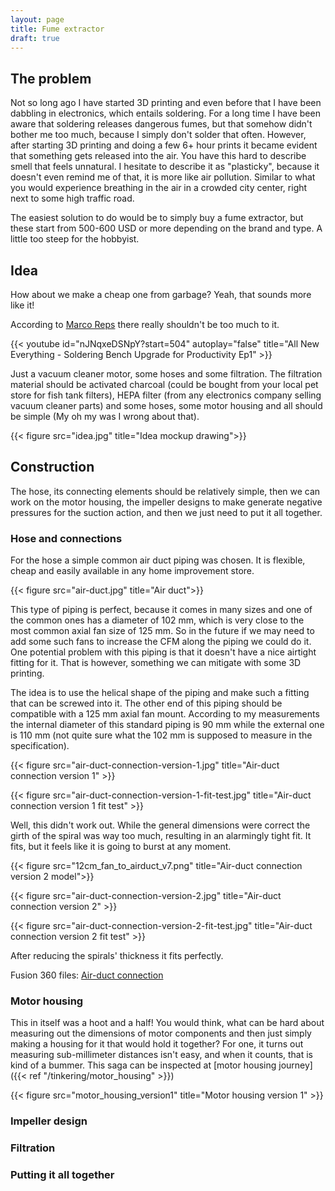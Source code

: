 ```yaml
---
layout: page
title: Fume extractor
draft: true
---
```


## The problem

Not so long ago I have started 3D printing and even before that I have been dabbling in electronics, which
entails soldering. For a long time I have been aware that soldering releases dangerous fumes, but that
somehow didn't bother me too much, because I simply don't solder that often.
However, after starting 3D printing and doing a few 6+ hour prints it became evident that something gets
released into the air. You have this hard to describe smell that feels unnatural. I hesitate to describe it
as "plasticky", because it doesn't even remind me of that, it is more like air pollution. Similar to what you
would experience breathing in the air in a crowded city center, right next to some high traffic road.

The easiest solution to do would be to simply buy a fume extractor, but these start from 500-600 USD or more
depending on the brand and type. A little too steep for the hobbyist.

## Idea

How about we make a cheap one from garbage? Yeah, that sounds more like it!

According to [Marco Reps](https://www.youtube.com/c/MarcoReps) there really shouldn't be too much to it.

{{< youtube id="nJNqxeDSNpY?start=504" autoplay="false" title="All New Everything - Soldering Bench Upgrade for Productivity Ep1" >}}

Just a vacuum cleaner motor, some hoses and some filtration. The filtration material should be activated charcoal
(could be bought from your local pet store for fish tank filters), HEPA filter (from any electronics company
selling vacuum cleaner parts) and some hoses, some motor housing and all should be simple (My oh my was I wrong
about that).

{{< figure src="idea.jpg" title="Idea mockup drawing">}}

## Construction

The hose, its connecting elements should be relatively simple, then we can work on the motor housing, the impeller
designs to make generate negative pressures for the suction action, and then we just need to put it all together.

### Hose and connections

For the hose a simple common air duct piping was chosen. It is flexible, cheap and easily available in any
home improvement store.

{{< figure src="air-duct.jpg" title="Air duct">}}

This type of piping is perfect, because it comes in many sizes and one of the common ones has a diameter of 102 mm,
which is very close to the most common axial fan size of 125 mm. So in the future if we may need to add some such fans to
increase the CFM along the piping we could do it.
One potential problem with this piping is that it doesn't have a nice airtight fitting for it. That is however, something
we can mitigate with some 3D printing.

The idea is to use the helical shape of the piping and make such a fitting that can be screwed into it. The other end of this
piping should be compatible with a 125 mm axial fan mount. According to my measurements the internal diameter of this
standard piping is 90 mm while the external one is 110 mm (not quite sure what the 102 mm is supposed to measure in the
specification).

{{< figure src="air-duct-connection-version-1.jpg" title="Air-duct connection version 1" >}}

{{< figure src="air-duct-connection-version-1-fit-test.jpg" title="Air-duct connection version 1 fit test" >}}

Well, this didn't work out. While the general dimensions were correct the girth of the spiral was way too much, resulting
in an alarmingly tight fit. It fits, but it feels like it is going to burst at any moment.

{{< figure src="12cm_fan_to_airduct_v7.png" title="Air-duct connection version 2 model">}}

{{< figure src="air-duct-connection-version-2.jpg" title="Air-duct connection version 2" >}}

{{< figure src="air-duct-connection-version-2-fit-test.jpg" title="Air-duct connection version 2 fit test" >}}

After reducing the spirals' thickness it fits perfectly.

Fusion 360 files: [Air-duct connection](https://drive.google.com/file/d/1xlnxEKTH6QuJ732jFBLrokHPp-Z7FVVv/view?usp=sharing)

### Motor housing

This in itself was a hoot and a half! You would think, what can be hard about measuring out the dimensions of motor
components and then just simply making a housing for it that would hold it together? For one, it turns out measuring
sub-millimeter distances isn't easy, and when it counts, that is kind of a bummer. This saga can be inspected at
[motor housing journey]({{< ref "/tinkering/motor_housing" >}})

{{< figure src="motor_housing_version1" title="Motor housing version 1" >}}

### Impeller design

### Filtration

### Putting it all together
